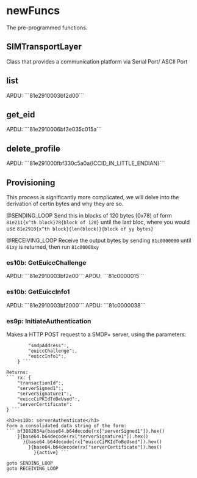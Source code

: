 <h1>newFuncs</h1>

The pre-programmed functions.

<h2>SIMTransportLayer</h2>
Class that provides a communication platform via Serial Port/ ASCII Port

<h2>list</h2>
APDU: ```81e2910003bf2d00```

<h2>get_eid</h2>
APDU: ```81e2910006bf3e035c015a```

<h2>delete_profile</h2>
APDU: ```81e291000fbf330c5a0a{ICCID_IN_LITTLE_ENDIAN}```

<h2>Provisioning</h2>
This process is significantly more complicated, we will delve into the derivation of certin bytes and why they are so.

@SENDING_LOOP
Send this in blocks of 120 bytes (0x78) of form ```81e211{x^th block}78{block of 120}``` until the last bloc, where you would use ```81e2910{x^th block}{len(block)}{block of yy bytes}```

@RECEIVING_LOOP
Receive the output bytes by sending ```81c0000000``` until ``61xy`` is returned, then run ```81c00000xy```

<h3>es10b: GetEuiccChallenge</h3>
APDU: ```81e2910003bf2e00```
APDU: ```81c0000015```

<h3>es10b: GetEuiccInfo1</h3>
APDU: ```81e2910003bf2000```
APDU: ```81c0000038```

<h3>es9p: InitiateAuthentication</h3>
Makes a HTTP POST request to a SMDP+ server, using the parameters:

``` tx = {
        "smdpAddress":,
        "euiccChallenge":,
        "euiccInfo1":,
    } ```

Returns:
``` rx: {
    "transactionId":,
    "serverSigned1":,
    "serverSignature1":,
    "euiccCiPKIdToBeUsed":,
    "serverCertificate":
} ```

<h3>es10b: serverAuthenticate</h3>
Form a consolidated data string of the form:
``` bf3882034a{base64.b64decode(rx["serverSigned1"]).hex()
    }{base64.b64decode(rx["serverSignature1"]).hex()
      }{base64.b64decode(rx["euiccCiPKIdToBeUsed"]).hex()
        }{base64.b64decode(rx["serverCertificate"]).hex()
          }{active} ```

goto SENDING_LOOP
goto RECEIVING_LOOP




